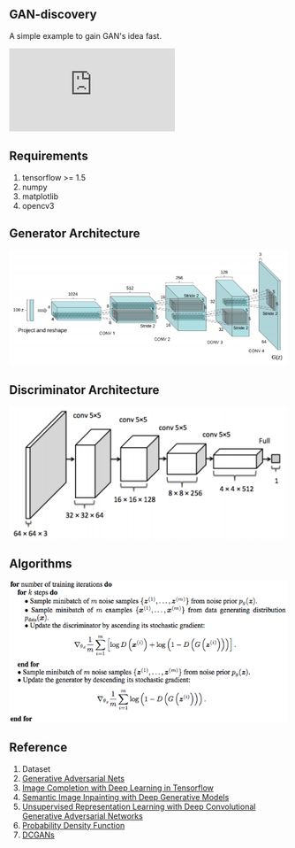 ## GAN-discovery

A simple example to gain GAN's idea fast.

![](https://latex.codecogs.com/gif.latex?%5Cmin_G%5Cmax_GV%5Cleft%20%28%20D%2C%20G%20%5Cright%20%29%20%3D%20E_%7Bx%20%5Csim%20p_%7Bdata%7D%28x%29%7D%5BlogD%28x%29%5D%20&plus;%20E_%7Bz%20%5Csim%20p_%7Bz%7D%28z%29%7D%5Blog%281%20-%20D%28G%28z%29%29%29%5D)

## Requirements
1. tensorflow >= 1.5
2. numpy
3. matplotlib
4. opencv3

## Generator Architecture
![](images/gen-architecture.png)

## Discriminator Architecture
![](images/discrim-architecture.png)

## Algorithms

![](images/gan-training.png)

## Reference
1. Dataset
2. [Generative Adversarial Nets](https://arxiv.org/pdf/1406.2661.pdf)
3. [Image Completion with Deep Learning in Tensorflow](http://bamos.github.io/2016/08/09/deep-completion)
4. [Semantic Image Inpainting with Deep Generative Models](https://arxiv.org/abs/1607.07539)
5. [Unsupervised Representation Learning with Deep Convolutional Generative Adversarial Networks](https://arxiv.org/abs/1511.06434)
6. [Probability Density Function](https://en.wikipedia.org/wiki/Probability_density_function)
7. [DCGANs](https://arxiv.org/abs/1511.06434)
